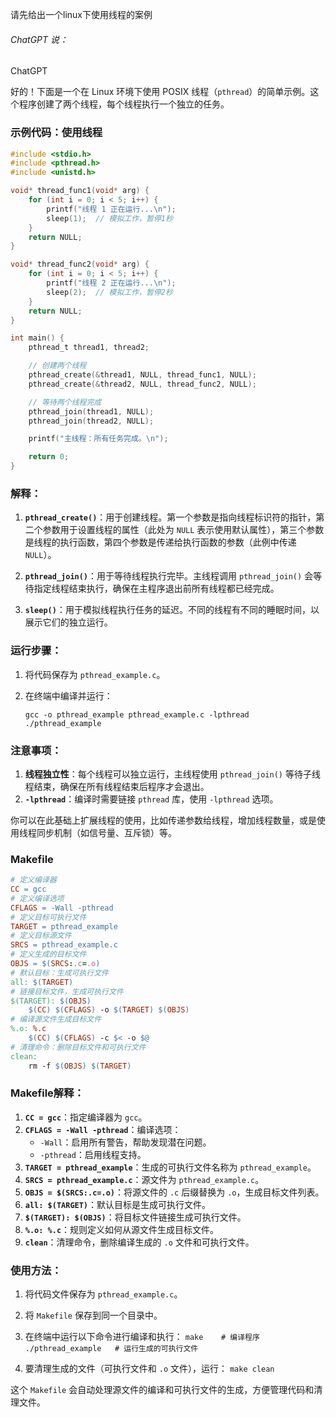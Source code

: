 请先给出一个linux下使用线程的案例

###### ChatGPT 说：

ChatGPT

好的！下面是一个在 Linux 环境下使用 POSIX 线程（`pthread`）的简单示例。这个程序创建了两个线程，每个线程执行一个独立的任务。

### 示例代码：使用线程


```c
#include <stdio.h>
#include <pthread.h>
#include <unistd.h>

void* thread_func1(void* arg) {
    for (int i = 0; i < 5; i++) {
        printf("线程 1 正在运行...\n");
        sleep(1);  // 模拟工作，暂停1秒
    }
    return NULL;
}

void* thread_func2(void* arg) {
    for (int i = 0; i < 5; i++) {
        printf("线程 2 正在运行...\n");
        sleep(2);  // 模拟工作，暂停2秒
    }
    return NULL;
}

int main() {
    pthread_t thread1, thread2;

    // 创建两个线程
    pthread_create(&thread1, NULL, thread_func1, NULL);
    pthread_create(&thread2, NULL, thread_func2, NULL);

    // 等待两个线程完成
    pthread_join(thread1, NULL);
    pthread_join(thread2, NULL);

    printf("主线程：所有任务完成。\n");

    return 0;
}


```

### 解释：

1. **`pthread_create()`**：用于创建线程。第一个参数是指向线程标识符的指针，第二个参数用于设置线程的属性（此处为 `NULL` 表示使用默认属性），第三个参数是线程的执行函数，第四个参数是传递给执行函数的参数（此例中传递 `NULL`）。
    
2. **`pthread_join()`**：用于等待线程执行完毕。主线程调用 `pthread_join()` 会等待指定线程结束执行，确保在主程序退出前所有线程都已经完成。
    
3. **`sleep()`**：用于模拟线程执行任务的延迟。不同的线程有不同的睡眠时间，以展示它们的独立运行。
    

### 运行步骤：

1. 将代码保存为 `pthread_example.c`。
2. 在终端中编译并运行：
    
    `gcc -o pthread_example pthread_example.c -lpthread ./pthread_example`
    
### 注意事项：

1. **线程独立性**：每个线程可以独立运行，主线程使用 `pthread_join()` 等待子线程结束，确保在所有线程结束后程序才会退出。
2. **`-lpthread`**：编译时需要链接 `pthread` 库，使用 `-lpthread` 选项。

你可以在此基础上扩展线程的使用，比如传递参数给线程，增加线程数量，或是使用线程同步机制（如信号量、互斥锁）等。


### Makefile
```makefile
# 定义编译器
CC = gcc
# 定义编译选项
CFLAGS = -Wall -pthread
# 定义目标可执行文件
TARGET = pthread_example
# 定义目标源文件
SRCS = pthread_example.c
# 定义生成的目标文件
OBJS = $(SRCS:.c=.o)
# 默认目标：生成可执行文件
all: $(TARGET)
# 链接目标文件，生成可执行文件
$(TARGET): $(OBJS)
	$(CC) $(CFLAGS) -o $(TARGET) $(OBJS)
# 编译源文件生成目标文件
%.o: %.c
	$(CC) $(CFLAGS) -c $< -o $@
# 清理命令：删除目标文件和可执行文件
clean:
	rm -f $(OBJS) $(TARGET)
```

### Makefile解释：

1. **`CC = gcc`**：指定编译器为 `gcc`。
2. **`CFLAGS = -Wall -pthread`**：编译选项：
    - `-Wall`：启用所有警告，帮助发现潜在问题。
    - `-pthread`：启用线程支持。
3. **`TARGET = pthread_example`**：生成的可执行文件名称为 `pthread_example`。
4. **`SRCS = pthread_example.c`**：源文件为 `pthread_example.c`。
5. **`OBJS = $(SRCS:.c=.o)`**：将源文件的 `.c` 后缀替换为 `.o`，生成目标文件列表。
6. **`all: $(TARGET)`**：默认目标是生成可执行文件。
7. **`$(TARGET): $(OBJS)`**：将目标文件链接生成可执行文件。
8. **`%.o: %.c`**：规则定义如何从源文件生成目标文件。
9. **`clean`**：清理命令，删除编译生成的 `.o` 文件和可执行文件。

### 使用方法：

1. 将代码文件保存为 `pthread_example.c`。
    
2. 将 `Makefile` 保存到同一个目录中。
    
3. 在终端中运行以下命令进行编译和执行：
    `make    # 编译程序 ./pthread_example   # 运行生成的可执行文件`
    
4. 要清理生成的文件（可执行文件和 `.o` 文件），运行：
    `make clean`
    
这个 `Makefile` 会自动处理源文件的编译和可执行文件的生成，方便管理代码和清理文件。